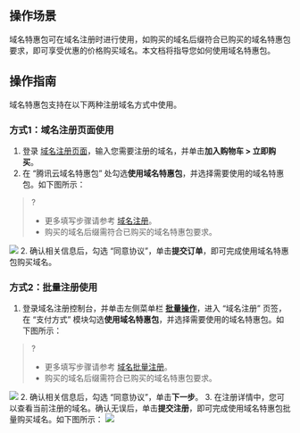 ## 操作场景
域名特惠包可在域名注册时进行使用，如购买的域名后缀符合已购买的域名特惠包要求，即可享受优惠的价格购买域名。本文档将指导您如何使用域名特惠包。

## 操作指南
域名特惠包支持在以下两种注册域名方式中使用。

### 方式1：域名注册页面使用
1. 登录 [域名注册页面](https://buy.cloud.tencent.com/domain?from=console)，输入您需要注册的域名，并单击**加入购物车 > 立即购买**。
2. 在 “腾讯云域名特惠包” 处勾选**使用域名特惠包**，并选择需要使用的域名特惠包。如下图所示：
>?
>- 更多填写步骤请参考 [域名注册](https://cloud.tencent.com/document/product/242/9595)。
>- 购买的域名后缀需符合已购买的域名特惠包要求。
>
![](https://main.qcloudimg.com/raw/518a7d3cab04348d2cff507857f5d1fc.png)
2. 确认相关信息后，勾选 “同意协议”，单击**提交订单**，即可完成使用域名特惠包购买域名。


### 方式2：批量注册使用
1. 登录域名注册控制台，并单击左侧菜单栏 **[批量操作](https://console.cloud.tencent.com/domain/batch)**，进入 “域名注册” 页签，在 “支付方式” 模块勾选**使用域名特惠包**，并选择需要使用的域名特惠包。如下图所示：
>? 
>- 更多填写步骤请参考 [域名批量注册](https://cloud.tencent.com/document/product/242/45665)。
>- 购买的域名后缀需符合已购买的域名特惠包要求。
>
![](https://main.qcloudimg.com/raw/d87c68aea9907c257fb240e670241005.png)
2. 确认相关信息后，勾选 “同意协议”，单击**下一步**。
3. 在注册详情中，您可以查看当前注册的域名。确认无误后，单击**提交注册**，即可完成使用域名特惠包批量购买域名。如下图所示：
![](https://main.qcloudimg.com/raw/6ef02cda6d96b61873ab8ed17410bb66.png)


